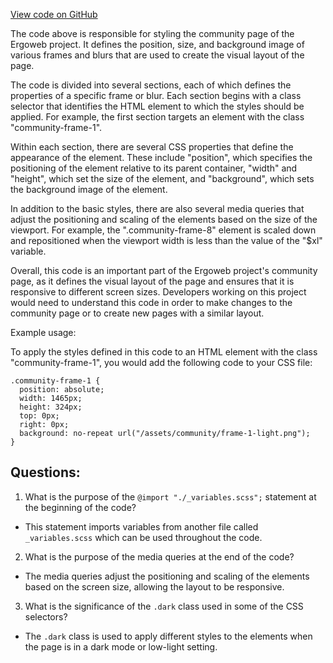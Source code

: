 [View code on GitHub](https://github.com/ergoplatform/ergoweb/styles/community.scss)

The code above is responsible for styling the community page of the Ergoweb project. It defines the position, size, and background image of various frames and blurs that are used to create the visual layout of the page. 

The code is divided into several sections, each of which defines the properties of a specific frame or blur. Each section begins with a class selector that identifies the HTML element to which the styles should be applied. For example, the first section targets an element with the class "community-frame-1". 

Within each section, there are several CSS properties that define the appearance of the element. These include "position", which specifies the positioning of the element relative to its parent container, "width" and "height", which set the size of the element, and "background", which sets the background image of the element. 

In addition to the basic styles, there are also several media queries that adjust the positioning and scaling of the elements based on the size of the viewport. For example, the ".community-frame-8" element is scaled down and repositioned when the viewport width is less than the value of the "$xl" variable. 

Overall, this code is an important part of the Ergoweb project's community page, as it defines the visual layout of the page and ensures that it is responsive to different screen sizes. Developers working on this project would need to understand this code in order to make changes to the community page or to create new pages with a similar layout. 

Example usage:

To apply the styles defined in this code to an HTML element with the class "community-frame-1", you would add the following code to your CSS file:

```
.community-frame-1 {
  position: absolute;
  width: 1465px;
  height: 324px;
  top: 0px;
  right: 0px;
  background: no-repeat url("/assets/community/frame-1-light.png");
}
```
## Questions: 
 1. What is the purpose of the `@import "./_variables.scss";` statement at the beginning of the code?
- This statement imports variables from another file called `_variables.scss` which can be used throughout the code.

2. What is the purpose of the media queries at the end of the code?
- The media queries adjust the positioning and scaling of the elements based on the screen size, allowing the layout to be responsive.

3. What is the significance of the `.dark` class used in some of the CSS selectors?
- The `.dark` class is used to apply different styles to the elements when the page is in a dark mode or low-light setting.